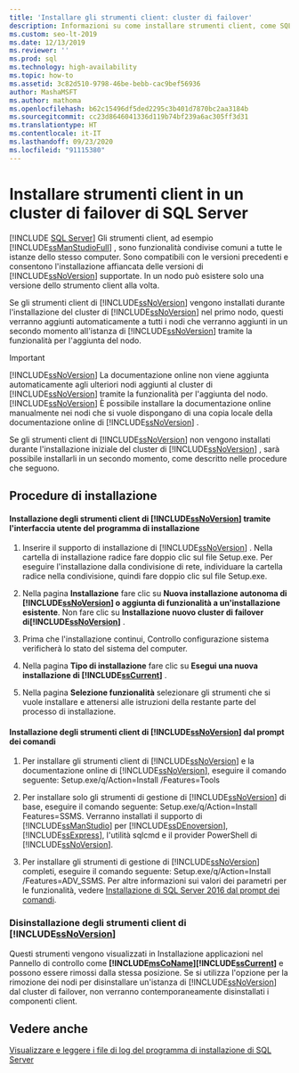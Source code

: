 ```yaml
---
title: 'Installare gli strumenti client: cluster di failover'
description: Informazioni su come installare strumenti client, come SQL Server Management Studio, in un'istanza di failover di SQL Server.
ms.custom: seo-lt-2019
ms.date: 12/13/2019
ms.reviewer: ''
ms.prod: sql
ms.technology: high-availability
ms.topic: how-to
ms.assetid: 3c82d510-9798-46be-bebb-cac9bef56936
author: MashaMSFT
ms.author: mathoma
ms.openlocfilehash: b62c15496df5ded2295c3b401d7870bc2aa3184b
ms.sourcegitcommit: cc23d8646041336d119b74bf239a6ac305ff3d31
ms.translationtype: HT
ms.contentlocale: it-IT
ms.lasthandoff: 09/23/2020
ms.locfileid: "91115380"
---
```

# <a name="install-client-tools-on-a-sql-server-failover-cluster"></a>Installare strumenti client in un cluster di failover di SQL Server
[!INCLUDE [SQL Server](../../../includes/applies-to-version/sqlserver.md)]
  Gli strumenti client, ad esempio [!INCLUDE[ssManStudioFull](../../../includes/ssmanstudiofull-md.md)] , sono funzionalità condivise comuni a tutte le istanze dello stesso computer. Sono compatibili con le versioni precedenti e consentono l'installazione affiancata delle versioni di [!INCLUDE[ssNoVersion](../../../includes/ssnoversion-md.md)] supportate. In un nodo può esistere solo una versione dello strumento client alla volta.  
  
 Se gli strumenti client di [!INCLUDE[ssNoVersion](../../../includes/ssnoversion-md.md)] vengono installati durante l'installazione del cluster di [!INCLUDE[ssNoVersion](../../../includes/ssnoversion-md.md)] nel primo nodo, questi verranno aggiunti automaticamente a tutti i nodi che verranno aggiunti in un secondo momento all'istanza di [!INCLUDE[ssNoVersion](../../../includes/ssnoversion-md.md)] tramite la funzionalità per l'aggiunta del nodo.  
  
> [!IMPORTANT]  
>  [!INCLUDE[ssNoVersion](../../../includes/ssnoversion-md.md)] La documentazione online non viene aggiunta automaticamente agli ulteriori nodi aggiunti al cluster di [!INCLUDE[ssNoVersion](../../../includes/ssnoversion-md.md)] tramite la funzionalità per l'aggiunta del nodo. [!INCLUDE[ssNoVersion](../../../includes/ssnoversion-md.md)] È possibile installare la documentazione online manualmente nei nodi che si vuole dispongano di una copia locale della documentazione online di [!INCLUDE[ssNoVersion](../../../includes/ssnoversion-md.md)] .  
  
 Se gli strumenti client di [!INCLUDE[ssNoVersion](../../../includes/ssnoversion-md.md)] non vengono installati durante l'installazione iniziale del cluster di [!INCLUDE[ssNoVersion](../../../includes/ssnoversion-md.md)] , sarà possibile installarli in un secondo momento, come descritto nelle procedure che seguono.  
  
## <a name="installation-procedures"></a>Procedure di installazione  
  
#### <a name="installing-ssnoversion-client-tools-using-the-setup-user-interface"></a>Installazione degli strumenti client di [!INCLUDE[ssNoVersion](../../../includes/ssnoversion-md.md)] tramite l'interfaccia utente del programma di installazione  
  
1.  Inserire il supporto di installazione di [!INCLUDE[ssNoVersion](../../../includes/ssnoversion-md.md)] . Nella cartella di installazione radice fare doppio clic sul file Setup.exe. Per eseguire l'installazione dalla condivisione di rete, individuare la cartella radice nella condivisione, quindi fare doppio clic sul file Setup.exe.  
  
2.  Nella pagina **Installazione** fare clic su **Nuova installazione autonoma di [!INCLUDE[ssNoVersion](../../../includes/ssnoversion-md.md)] o aggiunta di funzionalità a un'installazione esistente**. Non fare clic su **Installazione nuovo cluster di failover di[!INCLUDE[ssNoVersion](../../../includes/ssnoversion-md.md)]** .  
  
3.  Prima che l'installazione continui, Controllo configurazione sistema verificherà lo stato del sistema del computer.  
  
4.  Nella pagina **Tipo di installazione** fare clic su **Esegui una nuova installazione di [!INCLUDE[ssCurrent](../../../includes/sscurrent-md.md)]** .  
  
5.  Nella pagina **Selezione funzionalità** selezionare gli strumenti che si vuole installare e attenersi alle istruzioni della restante parte del processo di installazione.  
  
#### <a name="installing-ssnoversion-client-tools-at-the-command-prompt"></a>Installazione degli strumenti client di [!INCLUDE[ssNoVersion](../../../includes/ssnoversion-md.md)] dal prompt dei comandi  
  
1.  Per installare gli strumenti client di [!INCLUDE[ssNoVersion](../../../includes/ssnoversion-md.md)] e la documentazione online di [!INCLUDE[ssNoVersion](../../../includes/ssnoversion-md.md)], eseguire il comando seguente: Setup.exe/q/Action=Install /Features=Tools  
  
2.  Per installare solo gli strumenti di gestione di [!INCLUDE[ssNoVersion](../../../includes/ssnoversion-md.md)] di base, eseguire il comando seguente: Setup.exe/q/Action=Install Features=SSMS. Verranno installati il supporto di [!INCLUDE[ssManStudio](../../../includes/ssmanstudio-md.md)] per [!INCLUDE[ssDEnoversion](../../../includes/ssdenoversion-md.md)], [!INCLUDE[ssExpress](../../../includes/ssexpress-md.md)], l'utilità sqlcmd e il provider PowerShell di [!INCLUDE[ssNoVersion](../../../includes/ssnoversion-md.md)].  
  
3.  Per installare gli strumenti di gestione di [!INCLUDE[ssNoVersion](../../../includes/ssnoversion-md.md)] completi, eseguire il comando seguente: Setup.exe/q/Action=Install /Features=ADV_SSMS. Per altre informazioni sui valori dei parametri per le funzionalità, vedere [Installazione di SQL Server 2016 dal prompt dei comandi](../../../database-engine/install-windows/install-sql-server-2016-from-the-command-prompt.md).  
  
### <a name="uninstalling-ssnoversion-client-tools"></a>Disinstallazione degli strumenti client di [!INCLUDE[ssNoVersion](../../../includes/ssnoversion-md.md)]  
 Questi strumenti vengono visualizzati in Installazione applicazioni nel Pannello di controllo come **[!INCLUDE[msCoName](../../../includes/msconame-md.md)][!INCLUDE[ssCurrent](../../../includes/sscurrent-md.md)]** e possono essere rimossi dalla stessa posizione. Se si utilizza l'opzione per la rimozione dei nodi per disinstallare un'istanza di [!INCLUDE[ssNoVersion](../../../includes/ssnoversion-md.md)] dal cluster di failover, non verranno contemporaneamente disinstallati i componenti client.  
  
## <a name="see-also"></a>Vedere anche  
 [Visualizzare e leggere i file di log del programma di installazione di SQL Server](../../../database-engine/install-windows/view-and-read-sql-server-setup-log-files.md)  
  
  

